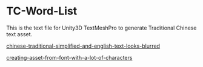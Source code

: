 # TC-Word-List
This is the text file for Unity3D TextMeshPro to generate Traditional Chinese text asset.


[chinese-traditional-simplified-and-english-text-looks-blurred](https://forum.unity.com/threads/chinese-traditional-simplified-and-english-text-looks-blurred.593098/)

[creating-asset-from-font-with-a-lot-of-characters](https://forum.unity.com/threads/creating-asset-from-font-with-a-lot-of-characters.540842/#post-3566021)
